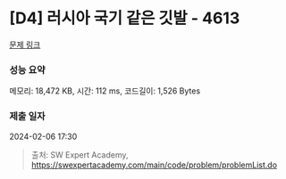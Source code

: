 # [D4] 러시아 국기 같은 깃발 - 4613 

[문제 링크](https://swexpertacademy.com/main/code/problem/problemDetail.do?contestProbId=AWQl9TIK8qoDFAXj) 

### 성능 요약

메모리: 18,472 KB, 시간: 112 ms, 코드길이: 1,526 Bytes

### 제출 일자

2024-02-06 17:30



> 출처: SW Expert Academy, https://swexpertacademy.com/main/code/problem/problemList.do